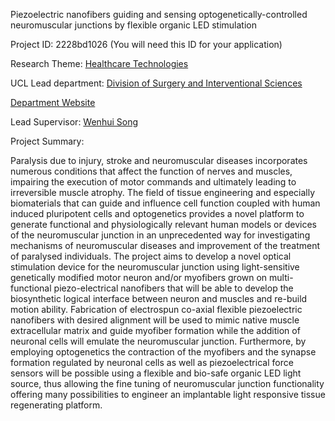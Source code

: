 Piezoelectric nanofibers guiding and sensing optogenetically-controlled neuromuscular junctions by flexible organic LED stimulation

Project ID: 2228bd1026
(You will need this ID for your application)

Research Theme: [Healthcare Technologies](../themes/healthcare-technologies.md)

UCL Lead department: [Division of Surgery and Interventional Sciences](../departments/division-of-surgery-and-interventional-sciences.md)

[Department Website](https://www.ucl.ac.uk/surgery)

Lead Supervisor: [Wenhui Song](https://iris.ucl.ac.uk/iris/browse/profile?upi=WSONG66)

Project Summary:

Paralysis due to injury, stroke and neuromuscular diseases incorporates numerous conditions that affect the function of nerves and muscles, impairing the execution of motor commands and ultimately leading to irreversible muscle atrophy. The field of tissue engineering and especially biomaterials that can guide and influence cell function coupled with human induced pluripotent cells and optogenetics provides a novel platform to generate functional and physiologically relevant human models or devices of the neuromuscular junction in an unprecedented way for investigating mechanisms of neuromuscular diseases and improvement of the treatment of paralysed individuals. The project aims to develop a novel optical stimulation device for the neuromuscular junction using light-sensitive genetically modified motor neuron and/or myofibers grown on multi-functional piezo-electrical nanofibers that will be able to develop the biosynthetic logical interface between neuron and muscles and re-build motion ability. Fabrication of electrospun co-axial flexible piezoelectric nanofibers with desired alignment will be used to mimic native muscle extracellular matrix and guide myofiber formation while the addition of neuronal cells will emulate the neuromuscular junction. Furthermore, by employing optogenetics the contraction of the myofibers and the synapse formation regulated by neuronal cells as well as piezoelectrical force sensors will be possible using a flexible and bio-safe organic LED light source, thus allowing the fine tuning of neuromuscular junction functionality offering many possibilities to engineer an implantable light responsive tissue regenerating platform.
